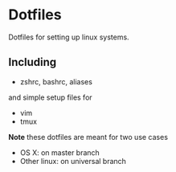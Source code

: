 # Dotfiles
Dotfiles for setting up linux systems.

## Including
 * zshrc, bashrc, aliases
 
 and simple setup files for
 * vim
 * tmux
 

**Note** these dotfiles are meant for two use cases
 * OS X: on master branch
 * Other linux: on universal branch

